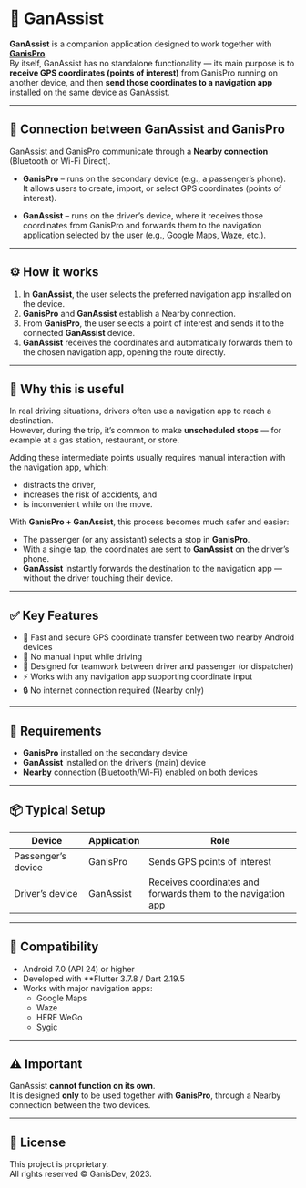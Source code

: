 # 📱 GanAssist

**GanAssist** is a companion application designed to work together with [**GanisPro**](#).  
By itself, GanAssist has no standalone functionality — its main purpose is to **receive GPS coordinates (points of interest)** from GanisPro running on another device, and then **send those coordinates to a navigation app** installed on the same device as GanAssist.

---

## 🔗 Connection between GanAssist and GanisPro

GanAssist and GanisPro communicate through a **Nearby connection** (Bluetooth or Wi-Fi Direct).

- **GanisPro** – runs on the secondary device (e.g., a passenger’s phone).  
  It allows users to create, import, or select GPS coordinates (points of interest).

- **GanAssist** – runs on the driver’s device, where it receives those coordinates from GanisPro and forwards them to the navigation application selected by the user (e.g., Google Maps, Waze, etc.).

---

## ⚙️ How it works

1. In **GanAssist**, the user selects the preferred navigation app installed on the device.  
2. **GanisPro** and **GanAssist** establish a Nearby connection.  
3. From **GanisPro**, the user selects a point of interest and sends it to the connected **GanAssist** device.  
4. **GanAssist** receives the coordinates and automatically forwards them to the chosen navigation app, opening the route directly.

---

## 🚗 Why this is useful

In real driving situations, drivers often use a navigation app to reach a destination.  
However, during the trip, it’s common to make **unscheduled stops** — for example at a gas station, restaurant, or store.  

Adding these intermediate points usually requires manual interaction with the navigation app, which:
- distracts the driver,
- increases the risk of accidents, and  
- is inconvenient while on the move.

With **GanisPro + GanAssist**, this process becomes much safer and easier:
- The passenger (or any assistant) selects a stop in **GanisPro**.  
- With a single tap, the coordinates are sent to **GanAssist** on the driver’s phone.  
- **GanAssist** instantly forwards the destination to the navigation app — without the driver touching their device.

---

## ✅ Key Features

- 🔄 Fast and secure GPS coordinate transfer between two nearby Android devices  
- 🚫 No manual input while driving  
- 👥 Designed for teamwork between driver and passenger (or dispatcher)  
- ⚡ Works with any navigation app supporting coordinate input  
- 🔒 No internet connection required (Nearby only)

---

## 🧭 Requirements

- **GanisPro** installed on the secondary device  
- **GanAssist** installed on the driver’s (main) device  
- **Nearby** connection (Bluetooth/Wi-Fi) enabled on both devices  

---

## 📦 Typical Setup

| Device | Application | Role |
|---------|--------------|------|
| Passenger’s device | GanisPro | Sends GPS points of interest |
| Driver’s device | GanAssist | Receives coordinates and forwards them to the navigation app |

---

## 🧩 Compatibility

- Android 7.0 (API 24) or higher  
- Developed with **Flutter 3.7.8 / Dart 2.19.5  
- Works with major navigation apps:  
  - Google Maps  
  - Waze  
  - HERE WeGo  
  - Sygic  

---

## ⚠️ Important

GanAssist **cannot function on its own**.  
It is designed **only** to be used together with **GanisPro**, through a Nearby connection between the two devices.

---

## 📄 License

This project is proprietary.  
All rights reserved © GanisDev, 2023.
